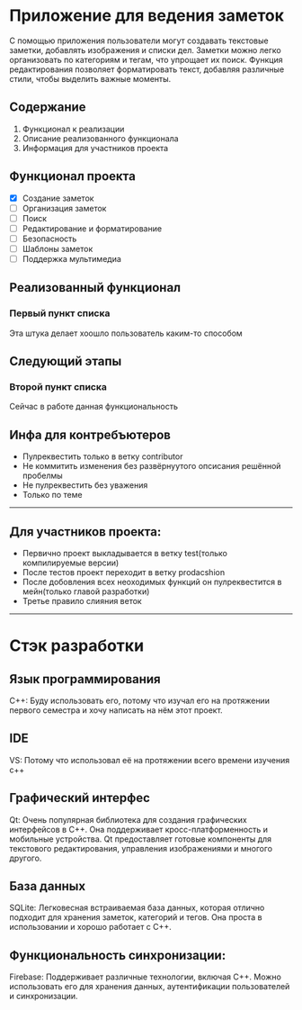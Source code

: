 # Приложение для ведения заметок

С помощью приложения пользователи могут создавать текстовые заметки, добавлять изображения и списки дел. Заметки можно легко организовать по категориям и тегам, что упрощает их поиск. Функция редактирования позволяет форматировать текст, добавляя различные стили, чтобы выделить важные моменты.

## Содержание

1. Функционал к реализации
2. Описание реализованного функционала
3. Информация для участников проекта

## Функционал проекта 
- [x] Создание заметок
- [ ] Организация заметок
- [ ] Поиск
- [ ] Редактирование и форматирование
- [ ] Безопасность
- [ ] Шаблоны заметок
- [ ] Поддержка мультимедиа

## Реализованный функционал

### Первый пункт списка

Эта штука делает хоошло пользователь каким-то способом

## Следующий этапы

### Второй пункт списка

Сейчас в работе данная функциональность

## Инфа для контребъютеров

- Пулреквестить только в ветку contributor
- Не коммитить изменения без развёрнуутого опсисания решённой пробелмы
- Не пулреквестить без уважения
- Только по теме

---

## Для участников проекта:

- Первично проект выкладывается в ветку test(только компилируемые версии)
- После тестов проект переходит в ветку prodacshion
- После добовления всех неоходимых функций он пулреквестится в мейн(только главой разработки)
- Третье правило слияния веток

---

# Стэк разработки

## Язык программирования
C++: Буду использовать его, потому что изучал его на протяжении первого семестра и хочу написать на нём этот проект.

## IDE
VS: Потому что использовал её на протяжении всего времени изучения с++

## Графический интерфес
Qt: Очень популярная библиотека для создания графических интерфейсов в C++. Она поддерживает кросс-платформенность и мобильные устройства. Qt предоставляет готовые компоненты для текстового редактирования, управления изображениями и многого другого.

## База данных
SQLite: Легковесная встраиваемая база данных, которая отлично подходит для хранения заметок, категорий и тегов. Она проста в использовании и хорошо работает с C++.

## Функциональность синхронизации:
Firebase: Поддерживает различные технологии, включая C++. Можно использовать его для хранения данных, аутентификации пользователей и синхронизации.




